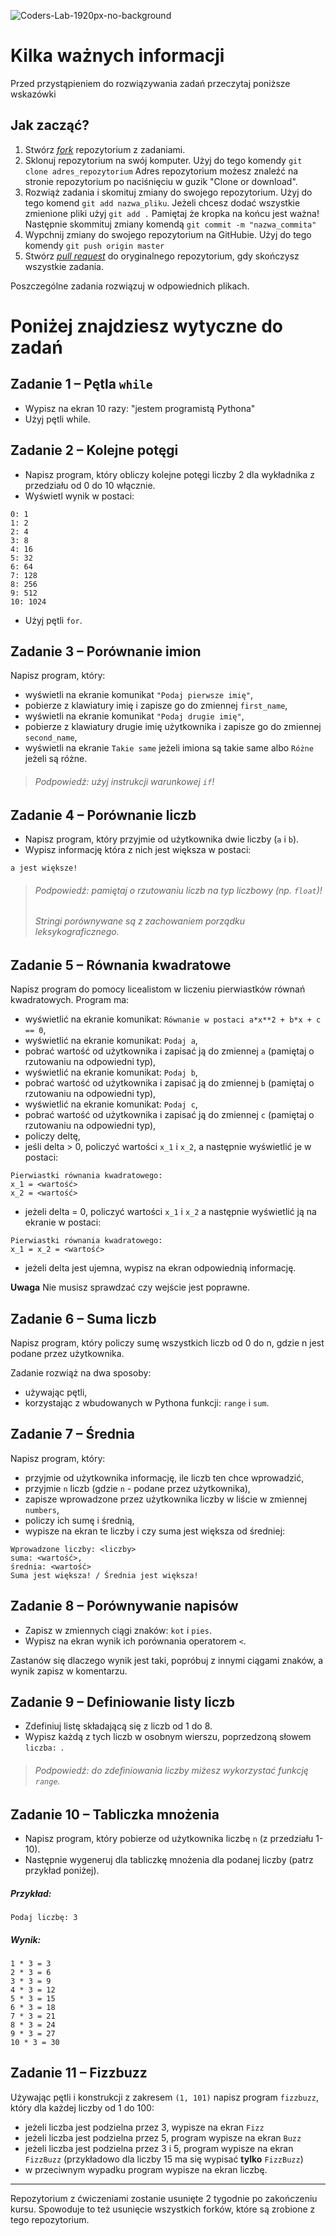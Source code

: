 ![Coders-Lab-1920px-no-background](https://user-images.githubusercontent.com/152855/73064373-5ed69780-3ea1-11ea-8a71-3d370a5e7dd8.png)

# Kilka ważnych informacji

Przed przystąpieniem do rozwiązywania zadań przeczytaj poniższe wskazówki

## Jak zacząć?

1. Stwórz [*fork*](https://guides.github.com/activities/forking/) repozytorium z zadaniami.
2. Sklonuj repozytorium na swój komputer. Użyj do tego komendy `git clone adres_repozytorium`
Adres repozytorium możesz znaleźć na stronie repozytorium po naciśnięciu w guzik "Clone or download".
3. Rozwiąż zadania i skomituj zmiany do swojego repozytorium. Użyj do tego komend `git add nazwa_pliku`.
Jeżeli chcesz dodać wszystkie zmienione pliki użyj `git add .` 
Pamiętaj że kropka na końcu jest ważna!
Następnie skommituj zmiany komendą `git commit -m "nazwa_commita"`
4. Wypchnij zmiany do swojego repozytorium na GitHubie.  Użyj do tego komendy `git push origin master`
5. Stwórz [*pull request*](https://help.github.com/articles/creating-a-pull-request) do oryginalnego repozytorium, gdy skończysz wszystkie zadania.

Poszczególne zadania rozwiązuj w odpowiednich plikach.

# Poniżej znajdziesz wytyczne do zadań

## Zadanie 1 &ndash; Pętla `while`

* Wypisz na ekran 10 razy: "jestem programistą Pythona"
* Użyj pętli while.
## Zadanie 2 &ndash; Kolejne potęgi

* Napisz program, który obliczy kolejne potęgi liczby 2 dla wykładnika z przedziału od 0 do 10 włącznie.
* Wyświetl wynik w postaci:
```
0: 1
1: 2
2: 4
3: 8
4: 16
5: 32
6: 64
7: 128
8: 256
9: 512
10: 1024
```
* Użyj pętli `for`.

## Zadanie 3 &ndash; Porównanie imion

Napisz program, który:

* wyświetli na ekranie komunikat `"Podaj pierwsze imię"`,
* pobierze z klawiatury imię i zapisze go do zmiennej `first_name`,
* wyświetli na ekranie komunikat `"Podaj drugie imię"`,
* pobierze z klawiatury drugie imię użytkownika i zapisze go do zmiennej `second_name`,
* wyświetli na ekranie `Takie same` jeżeli imiona są takie same albo `Różne` jeżeli są różne.

> ###### Podpowiedź: użyj instrukcji warunkowej `if`!

## Zadanie 4 &ndash; Porównanie liczb

* Napisz program, który przyjmie od użytkownika dwie liczby (`a` i `b`).
* Wypisz informację która z nich jest większa w postaci:
```
a jest większe!
```

> ###### Podpowiedź: pamiętaj o rzutowaniu liczb na typ liczbowy (np. `float`)!
> ###### Stringi porównywane są z zachowaniem porządku leksykograficznego.

## Zadanie 5 &ndash; Równania kwadratowe

Napisz program do pomocy licealistom w liczeniu pierwiastków równań kwadratowych. Program ma:

* wyświetlić na ekranie komunikat: `Równanie w postaci a*x**2 + b*x + c == 0`,
* wyświetlić na ekranie komunikat: `Podaj a`,
* pobrać wartość od użytkownika i zapisać ją do zmiennej `a` (pamiętaj o rzutowaniu na odpowiedni typ),
* wyświetlić na ekranie komunikat: `Podaj b`,
* pobrać wartość od użytkownika i zapisać ją do zmiennej `b` (pamiętaj o rzutowaniu na odpowiedni typ),
* wyświetlić na ekranie komunikat: `Podaj c`,
* pobrać wartość od użytkownika i zapisać ją do zmiennej `c` (pamiętaj o rzutowaniu na odpowiedni typ),
* policzy deltę,
* jeśli delta > 0, policzyć wartości `x_1` i `x_2`, a następnie wyświetlić je w postaci:
```
Pierwiastki równania kwadratowego:
x_1 = <wartość>
x_2 = <wartość>
```
* jeżeli delta = 0, policzyć wartości `x_1` i `x_2` a następnie wyświetlić ją na ekranie w postaci:
```
Pierwiastki równania kwadratowego:
x_1 = x_2 = <wartość>

```
* jeżeli delta jest ujemna, wypisz na ekran odpowiednią informację.

**Uwaga** Nie musisz sprawdzać czy wejście jest poprawne.

## Zadanie 6 &ndash; Suma liczb

Napisz program, który policzy sumę wszystkich liczb od 0 do n, gdzie n jest podane przez użytkownika.

Zadanie rozwiąż na dwa sposoby:
* używając pętli,
* korzystając z wbudowanych w Pythona funkcji: `range` i `sum`.
## Zadanie 7 &ndash; Średnia

Napisz program, który:
* przyjmie od użytkownika informację, ile liczb ten chce wprowadzić,
* przyjmie `n` liczb (gdzie `n` - podane przez użytkownika),
* zapisze wprowadzone przez użytkownika liczby w liście w zmiennej `numbers`,
* policzy ich sumę i średnią,
* wypisze na ekran te liczby i czy suma jest większa od średniej:
```
Wprowadzone liczby: <liczby>
suma: <wartość>, 
średnia: <wartość> 
Suma jest większa! / Średnia jest większa!
```

## Zadanie 8 &ndash; Porównywanie napisów

* Zapisz w zmiennych ciągi znaków: `kot` i `pies`. 
* Wypisz na ekran wynik ich porównania operatorem `<`.

Zastanów się dlaczego wynik jest taki, popróbuj z innymi ciągami znaków, a wynik zapisz w komentarzu.

## Zadanie 9 &ndash; Definiowanie listy liczb

* Zdefiniuj listę składającą się z liczb od 1 do 8.
* Wypisz każdą z tych liczb w osobnym wierszu, poprzedzoną słowem `liczba: `.

> ###### Podpowiedź: do zdefiniowania liczby miżesz wykorzystać funkcję `range`.
## Zadanie 10 &ndash; Tabliczka mnożenia

* Napisz program, który pobierze od użytkownika liczbę `n` (z przedziału 1-10).
* Następnie wygeneruj dla tabliczkę mnożenia dla podanej liczby (patrz przykład poniżej).

##### Przykład:
```
Podaj liczbę: 3
```

##### Wynik:
```
1 * 3 = 3
2 * 3 = 6
3 * 3 = 9
4 * 3 = 12
5 * 3 = 15
6 * 3 = 18
7 * 3 = 21
8 * 3 = 24
9 * 3 = 27
10 * 3 = 30
```

## Zadanie 11 &ndash; Fizzbuzz

Używając pętli i konstrukcji z zakresem `(1, 101)` napisz program `fizzbuzz`, który dla każdej liczby od 1 do 100:
* jeżeli liczba jest podzielna przez 3, wypisze na ekran `Fizz`
* jeżeli liczba jest podzielna przez 5, program wypisze na ekran `Buzz`
* jeżeli liczba jest podzielna przez 3 i 5, program wypisze na ekran `FizzBuzz` 
(przykładowo dla liczby 15 ma się wypisać **tylko** `FizzBuzz`)
* w przeciwnym wypadku program wypisze na ekran liczbę.
---

Repozytorium z ćwiczeniami zostanie usunięte 2 tygodnie po zakończeniu kursu. Spowoduje to też usunięcie wszystkich forków, które są zrobione z tego repozytorium.

